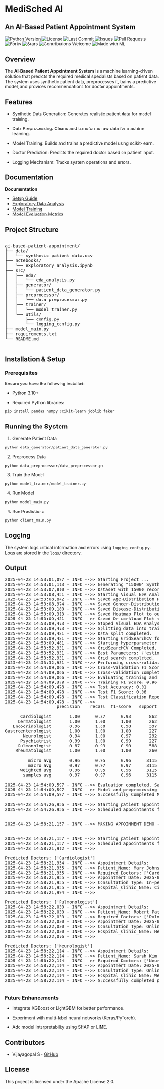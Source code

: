 # MediSched AI

## An AI-Based Patient Appointment System

![Python Version](https://img.shields.io/badge/python-3.8%2B-blue)
![License](https://img.shields.io/github/license/vijayagopalsb/ai-based-patient-appointment)
![Last Commit](https://img.shields.io/github/last-commit/vijayagopalsb/ai-based-patient-appointment)
![Issues](https://img.shields.io/github/issues/vijayagopalsb/ai-based-patient-appointment)
![Pull Requests](https://img.shields.io/github/issues-pr/vijayagopalsb/ai-based-patient-appointment)
![Forks](https://img.shields.io/github/forks/vijayagopalsb/ai-based-patient-appointment?style=social)
![Stars](https://img.shields.io/github/stars/vijayagopalsb/ai-based-patient-appointment?style=social)
![Contributions Welcome](https://img.shields.io/badge/contributions-welcome-brightgreen)
![Made with ML](https://img.shields.io/badge/Made%20with-ML-blue)


## Overview

The **AI-Based Patient Appointment System** is a machine learning-driven solution that predicts the required medical specialists based on patient data. The system uses synthetic patient data, preprocesses it, trains a predictive model, and provides recommendations for doctor appointments. 

## Features

- Synthetic Data Generation: Generates realistic patient data for model training.

- Data Preprocessing: Cleans and transforms raw data for machine learning.

- Model Training: Builds and trains a predictive model using scikit-learn.

- Doctor Prediction: Predicts the required doctor based on patient input.

- Logging Mechanism: Tracks system operations and errors.

## Documentation

**Documentation**
- [Setup Guide](docs/setup.md)
- [Exploratory Data Analysis](docs/eda.md)
- [Model Training](docs/training.md)
- [Model Evaluation Metrics](docs/evaluation.md)


## Project Structure

<pre>

ai-based-patient-appointment/
├── data/
│   └── synthetic_patient_data.csv
├── notebooks/
│   └── exploratory_analysis.ipynb
├── src/
│   ├── eda/
│   │   └── eda_analysis.py
│   ├── generator/
│   │   └── patient_data_generator.py
│   ├── preprocessor/
│   │   └── data_preprocessor.py
│   ├── trainer/
│   │   └── model_trainer.py
│   └── utils/
│       ├── config.py
│       └── logging_config.py
├── model_main.py
├── requirements.txt
└── README.md

</pre>

## Installation & Setup

### Prerequisites

Ensure you have the following installed:

- Python 3.10+

- Required Python libraries:

```python
pip install pandas numpy scikit-learn joblib faker
```
## Running the System

1. Generate Patient Data

```python
python data_generator/patient_data_generator.py
```

2. Preprocess Data

```python
python data_preprocessor/data_preprocessor.py
```

3. Train the Model

```python
python model_trainer/model_trainer.py
```

4. Run Model

```python
python model_main.py
```

4. Run Predictions

```python
python client_main.py
```

## Logging
The system logs critical information and errors using `logging_config.py`. Logs are stored in the `logs/` directory.

## Output

<pre>
2025-04-23 14:53:01,097 - INFO -->> Starting Project ...
2025-04-23 14:53:01,113 - INFO -->> Generating "15000" Synthetic Patient Data ...
2025-04-23 14:53:07,810 - INFO -->> Dataset with 15000 records generated and saved to data/synthetic_patient_data.csv!
2025-04-23 14:53:08,451 - INFO -->> Starting Visual EDA Analysis...
2025-04-23 14:53:08,842 - INFO -->> Saved Age-Distribution Plot to output_images/eda directory
2025-04-23 14:53:08,974 - INFO -->> Saved Gender-Distribution Plot to output_images/eda directory
2025-04-23 14:53:09,180 - INFO -->> Saved Disease-Distribution Plot to output_images/eda directory
2025-04-23 14:53:09,313 - INFO -->> Saved Heatmap Plot to output_images/eda directory
2025-04-23 14:53:09,431 - INFO -->> Saved Dr_workload Plot to output_images/eda directory
2025-04-23 14:53:09,473 - INFO -->> Stoped Visual EDA Analysis Successfully.
2025-04-23 14:53:09,473 - INFO -->> Splitting data into training and testing sets...
2025-04-23 14:53:09,481 - INFO -->> Data split completed.
2025-04-23 14:53:09,481 - INFO -->> Starting GridSearchCV for hyperparameter tuning...
2025-04-23 14:53:09,481 - INFO -->> Starting hyperparameter tuning using GridSearchCV
2025-04-23 14:53:52,931 - INFO -->> GridSearchCV Completed. Best Parameters: {'estimator__max_depth': 7, 'estimator__min_samples_leaf': 5, 'estimator__min_samples_split': 10, 'estimator__n_estimators': 100}
2025-04-23 14:53:52,931 - INFO -->> Best Parameters: {'estimator__max_depth': 7, 'estimator__min_samples_leaf': 5, 'estimator__min_samples_split': 10, 'estimator__n_estimators': 100}
2025-04-23 14:53:52,931 - INFO -->> Grid search completed.
2025-04-23 14:53:52,931 - INFO -->> Performing cross-validation...
2025-04-23 14:54:09,066 - INFO -->> Cross-Validation F1 Score: 0.92 (�0.02)
2025-04-23 14:54:09,066 - INFO -->> Cross-validation completed.
2025-04-23 14:54:09,066 - INFO -->> Evaluating training and test performance...
2025-04-23 14:54:09,378 - INFO -->> Training F1 Score: 0.96
2025-04-23 14:54:09,478 - INFO -->> Test Accuracy: 0.91
2025-04-23 14:54:09,478 - INFO -->> Test F1 Score: 0.96
2025-04-23 14:54:09,478 - INFO -->> Test Classification Report:
2025-04-23 14:54:09,478 - INFO -->> 
                    precision    recall  f1-score   support

      Cardiologist       1.00      0.87      0.93       862
     Dermatologist       1.00      1.00      1.00       262
   Endocrinologist       0.96      1.00      0.98       397
Gastroenterologist       1.00      1.00      1.00       227
       Neurologist       0.94      1.00      0.97       292
      Psychiatrist       0.99      1.00      0.99       227
     Pulmonologist       0.87      0.93      0.90       588
    Rheumatologist       1.00      1.00      1.00       260

         micro avg       0.96      0.95      0.96      3115
         macro avg       0.97      0.97      0.97      3115
      weighted avg       0.96      0.95      0.96      3115
       samples avg       0.97      0.97      0.96      3115

2025-04-23 14:54:09,597 - INFO -->> Evaluation completed. Saving model...
2025-04-23 14:54:09,597 - INFO -->> Model and preprocessing objects saved to 'models' directory!
2025-04-23 14:54:09,597 - INFO -->> Successfully Completed Model Training and Testing.

2025-04-23 14:54:26,956 - INFO -->> Starting patient appointment demo...
2025-04-23 14:54:26,956 - INFO -->> Scheduled appointments for patients across various age groups.


2025-04-23 14:58:21,157 - INFO -->> MAKING APPOINMENT DEMO - Client Part


2025-04-23 14:58:21,157 - INFO -->> Starting patient appointment demo...
2025-04-23 14:58:21,157 - INFO -->> Scheduled appointments for patients across various age groups.
2025-04-23 14:58:21,912 - INFO -->> 

Predicted Doctors: ['Cardiologist']
2025-04-23 14:58:21,954 - INFO -->> Appointment Details:
2025-04-23 14:58:21,955 - INFO -->> Patient_Name: Mary Johnson
2025-04-23 14:58:21,955 - INFO -->> Required_Doctors: ['Cardiologist']
2025-04-23 14:58:21,955 - INFO -->> Appointment_Date: 2025-04-23
2025-04-23 14:58:21,955 - INFO -->> Consultation_Type: In-person
2025-04-23 14:58:21,955 - INFO -->> Hospital_Clinic_Name: City Hospital
2025-04-23 14:58:21,994 - INFO -->> 

Predicted Doctors: ['Pulmonologist']
2025-04-23 14:58:22,030 - INFO -->> Appointment Details:
2025-04-23 14:58:22,030 - INFO -->> Patient_Name: Robert Patel
2025-04-23 14:58:22,030 - INFO -->> Required_Doctors: ['Pulmonologist']
2025-04-23 14:58:22,030 - INFO -->> Appointment_Date: 2025-04-23
2025-04-23 14:58:22,030 - INFO -->> Consultation_Type: Online
2025-04-23 14:58:22,030 - INFO -->> Hospital_Clinic_Name: Health Clinic
2025-04-23 14:58:22,076 - INFO -->> 

Predicted Doctors: ['Neurologist']
2025-04-23 14:58:22,114 - INFO -->> Appointment Details:
2025-04-23 14:58:22,114 - INFO -->> Patient_Name: Sarah Kim
2025-04-23 14:58:22,114 - INFO -->> Required_Doctors: ['Neurologist']
2025-04-23 14:58:22,114 - INFO -->> Appointment_Date: 2025-04-23
2025-04-23 14:58:22,114 - INFO -->> Consultation_Type: Online
2025-04-23 14:58:22,114 - INFO -->> Hospital_Clinic_Name: Wellness Center
2025-04-23 14:58:22,114 - INFO -->> Successfully completed patient appointment demo ...

</pre>


### Future Enhancements

- Integrate XGBoost or LightGBM for better performance.

- Experiment with multi-label neural networks (Keras/PyTorch).

- Add model interpretability using SHAP or LIME.


## Contributors

- Vijayagopal S - [GitHub](https://github.com/vijayagopalsb)

## License

This project is licensed under the Apache License 2.0.
